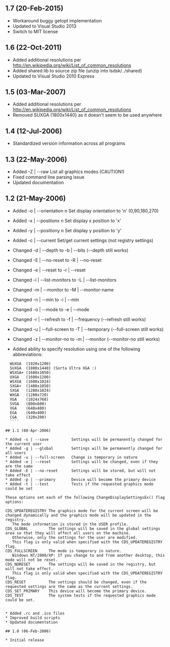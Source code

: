 ## 1.7 (20-Feb-2015)

  * Workaround buggy getopt implementation
  * Updated to Visual Studio 2013
  * Switch to MIT license

## 1.6 (22-Oct-2011)

  * Added additional resolutions per http://en.wikipedia.org/wiki/List_of_common_resolutions
  * Added shared lib to source zip file (unzip into lsdsk/../shared)
  * Updated to Visual Studio 2010 Express

## 1.5 (03-Mar-2007)

  * Added additional resolutions per http://en.wikipedia.org/wiki/List_of_common_resolutions
  * Removed SUXGA (1800x1440} as it doesn't seem to be used anywhere

## 1.4 (12-Jul-2006)

  * Standardized version information across all programs

## 1.3 (22-May-2006)

  * Added -Z | --raw           List all graphics modes (CAUTION!)
  * Fixed command line parsing issue
  * Updated documentation

## 1.2 (21-May-2006)

  * Added -o | --orientation n  Set display orientation to 'n' (0,90,180,270)
  * Added -x | --positionx   n  Set display x position to 'x'
  * Added -y | --positiony   n  Set display y position to 'y'
  * Added -c | --current        Set/get current settings (not registry settings)
  * Changed -d | --depth         to -b | --bits (--depth still works)
  * Changed -E | --no-reset      to -R | --no-reset
  * Changed -e | --reset         to -r | --reset
  * Changed -i | --list-monitors to -L | --list-monitors
  * Changed -m | --monitor       to -M | --monitor-name
  * Changed -n | --min           to -i | --min
  * Changed -o | --mode          to -e | --mode
  * Changed -r | --refresh       to -f | --frequency (--refresh still works)
  * Changed -u | --full-screen   to -T | --temporary (--full-screen still works)
  * Changed -z | --monitor-no    to -m | --monitor (--monitor-no still works)

  * Added ability to specify resolution using one of the following abbreviations:
  ````
	WUXGA  (1920x1200)
	SUXGA  (1800x1440} (Sorta Ultra XGA :)
	WSXGA+ (1680x1050)
	UXGA   (1600x1200)
	WSXGA  (1600x1024)
	SXGA+  (1400x1050)
	SXGA   (1280x1024)
	WXGA   (1280x720)
	XGA    (1024x768)
	SVGA   (800x600)
	VGA    (640x480)
	EGA    (640x400)
	CGA    (320x200)
    ````
    
## 1.1 (08-Apr-2006)

  * Added -s | --save          Settings will be permanently changed for the current user
  * Added -g | --global        Settings will be permanently changed for all users
  * Added -u | --full-screen   Change is temporary in nature
  * Added -e | --reset         Settings will be changed, even if they are the same
  * Added -E | --no-reset      Settings will be stored, but will not take effect
  * Added -p | --primary       Device will become the primary device
  * Added -t | --test          Tests if the requested graphics mode could be set
  ````
	These options set each of the following ChangeDisplaySettingsEx() flag options:

	CDS_UPDATEREGISTRY The graphics mode for the current screen will be changed dynamically and the graphics mode will be updated in the registry.
	   The mode information is stored in the USER profile.
	CDS_GLOBAL 	       The settings will be saved in the global settings area so that they will affect all users on the machine. 
	   Otherwise, only the settings for the user are modified. 
	   This flag is only valid when specified with the CDS_UPDATEREGISTRY flag.
	CDS_FULLSCREEN 	   The mode is temporary in nature. 
	   Windows NT/2000/XP: If you change to and from another desktop, this mode will not be reset.
	CDS_NORESET        The settings will be saved in the registry, but will not take effect.
	   This flag is only valid when specified with the CDS_UPDATEREGISTRY flag.
	CDS_RESET 	       The settings should be changed, even if the requested settings are the same as the current settings.
	CDS_SET_PRIMARY    This device will become the primary device.
	CDS_TEST 	       The system tests if the requested graphics mode could be set.
  ````
  
  * Added .rc and .ico files
  * Improved build scripts
  * Updated documentation

## 1.0 (06-Feb-2006)

  * Initial release
